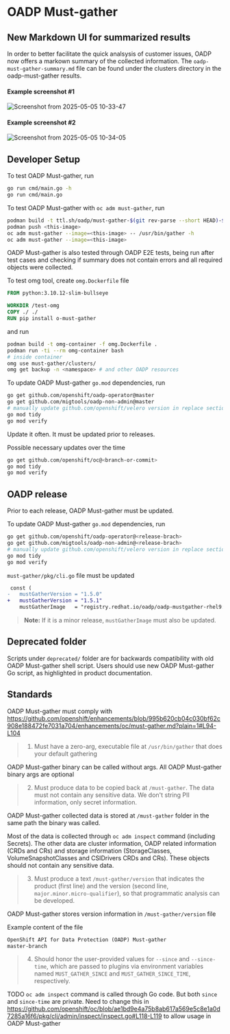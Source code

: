 # OADP Must-gather

## New Markdown UI for summarized results

In order to better facilitate the quick analsysis of customer issues, OADP now offers a markown summary of the collected information.
The `oadp-must-gather-summary.md` file can be found under the clusters directory in the oadp-must-gather results.

#### Example screenshot #1
![Screenshot from 2025-05-05 10-33-47](https://github.com/user-attachments/assets/16f4933f-513b-4ce5-b128-0c89aafedc7e)

#### Example screenshot #2
![Screenshot from 2025-05-05 10-34-05](https://github.com/user-attachments/assets/fd8c6205-dadc-4bcb-852d-ecfd5ea81cff)

## Developer Setup
To test OADP Must-gather, run
```sh
go run cmd/main.go -h
go run cmd/main.go
```

To test OADP Must-gather with `oc adm must-gather`, run
```sh
podman build -t ttl.sh/oadp/must-gather-$(git rev-parse --short HEAD)-$(echo $RANDOM):1h -f Dockerfile . --platform=<cluster-architecture>
podman push <this-image>
oc adm must-gather --image=<this-image> -- /usr/bin/gather -h
oc adm must-gather --image=<this-image>
```
OADP Must-gather is also tested through OADP E2E tests, being run after test cases and checking if summary does not contain errors and all required objects were collected.

To test omg tool, create `omg.Dockerfile` file
```Dockerfile
FROM python:3.10.12-slim-bullseye

WORKDIR /test-omg
COPY ./ ./
RUN pip install o-must-gather
```
and run
```sh
podman build -t omg-container -f omg.Dockerfile .
podman run -ti --rm omg-container bash
# inside container
omg use must-gather/clusters/
omg get backup -n <namespace> # and other OADP resources
```

To update OADP Must-gather `go.mod` dependencies, run
```sh
go get github.com/openshift/oadp-operator@master
go get github.com/migtools/oadp-non-admin@master
# manually update github.com/openshift/velero version in replace section of go.mod to match OADP operator
go mod tidy
go mod verify
```
Update it often. It must be updated prior to releases.

Possible necessary updates over the time
```sh
go get github.com/openshift/oc@<branch-or-commit>
go mod tidy
go mod verify
```

## OADP release

Prior to each release, OADP Must-gather must be updated.

To update OADP Must-gather `go.mod` dependencies, run
```sh
go get github.com/openshift/oadp-operator@<release-brach>
go get github.com/migtools/oadp-non-admin@<release-brach>
# manually update github.com/openshift/velero version in replace section of go.mod to match OADP operator
go mod tidy
go mod verify
```

`must-gather/pkg/cli.go` file must be updated
```diff
 const (
-	mustGatherVersion = "1.5.0"
+	mustGatherVersion = "1.5.1"
	mustGatherImage   = "registry.redhat.io/oadp/oadp-mustgather-rhel9:v1.5"
```

> **Note:** If it is a minor release, `mustGatherImage` must also be updated.

## Deprecated folder

Scripts under `deprecated/` folder are for backwards compatibility with old OADP Must-gather shell script. Users should use new OADP Must-gather Go script, as highlighted in product documentation.

## Standards

OADP Must-gather must comply with https://github.com/openshift/enhancements/blob/995b620cb04c030bf62c908e188472fe7031a704/enhancements/oc/must-gather.md?plain=1#L94-L104

>1. Must have a zero-arg, executable file at `/usr/bin/gather` that does your default gathering

OADP Must-gather binary can be called without args. All OADP Must-gather binary args are optional

>2. Must produce data to be copied back at `/must-gather`. The data must not contain any sensitive data. We don't string PII information, only secret information.

OADP Must-gather collected data is stored at `/must-gather` folder in the same path the binary was called.

Most of the data is collected through `oc adm inspect` command (including Secrets). The other data are cluster information, OADP related information (CRDs and CRs) and storage information (StorageClasses, VolumeSnapshotClasses and CSIDrivers CRDs and CRs). These objects should not contain any sensitive data.

>3. Must produce a text `/must-gather/version` that indicates the product (first line) and the version (second line, `major.minor.micro-qualifier`),
>   so that programmatic analysis can be developed.

OADP Must-gather stores version information in `/must-gather/version` file

Example content of the file
```txt
OpenShift API for Data Protection (OADP) Must-gather
master-branch
```

>4. Should honor the user-provided values for `--since` and `--since-time`, which are passed to plugins via
>   environment variables named `MUST_GATHER_SINCE` and `MUST_GATHER_SINCE_TIME`, respectively.

TODO `oc adm inspect` command is called through Go code. But both `since` and `since-time` are private. Need to change this in https://github.com/openshift/oc/blob/ae1bd9e4a75b8ab617a569e5c8e1a0d7285a16f6/pkg/cli/admin/inspect/inspect.go#L118-L119 to allow usage in OADP Must-gather
